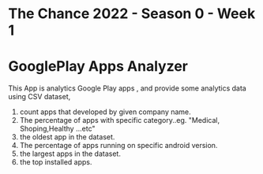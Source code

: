 # The Chance 2022 - Season 0 - Week 1
# GooglePlay Apps Analyzer
This App is analytics Google Play apps , and provide some analytics data using CSV dataset,
1. count apps that developed by given company name.
2. The percentage of apps with specific category..eg. "Medical, Shoping,Healthy ...etc"
3. the oldest app in the dataset. 
4. The percentage of apps running on specific android version. 
5. the largest apps in the dataset.
6. the top installed apps.
